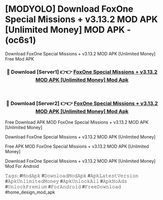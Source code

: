 # [MODYOLO] Download FoxOne Special Missions + v3.13.2 MOD APK [Unlimited Money] MOD APK - (oc6s1)
Download FoxOne Special Missions + v3.13.2 MOD APK [Unlimited Money] Free Mod APK

<div align="center">
<h3>🔴 Download [Server1] 👉👉 <a href="https://apk-comot.site?title=FoxOne_Special_Missions_+_v3.13.2_MOD_APK_[Unlimited_Money]">FoxOne Special Missions + v3.13.2 MOD APK [Unlimited Money] Mod Apk</a></h3><br>

<h3>🔴 Download [Server2] 👉👉 <a href="https://apk-comot.site?title=FoxOne_Special_Missions_+_v3.13.2_MOD_APK_[Unlimited_Money]">FoxOne Special Missions + v3.13.2 MOD APK [Unlimited Money] Mod Apk</a></h3>
</div>


Free Download APK MOD FoxOne Special Missions + v3.13.2 MOD APK [Unlimited Money]

Download FoxOne Special Missions + v3.13.2 MOD APK [Unlimited Money] 

Free APK MOD FoxOne Special Missions + v3.13.2 MOD APK [Unlimited Money] 

Download FoxOne Special Missions + v3.13.2 MOD APK [Unlimited Money] Mod For Android

𝚃𝚊𝚐𝚜: #𝙼𝚘𝚍𝙰𝚙𝚔 #𝙳𝚘𝚠𝚗𝚕𝚘𝚊𝚍𝙼𝚘𝚍𝙰𝚙𝚔 #𝙰𝚙𝚔𝙻𝚊𝚝𝚎𝚜𝚝𝚅𝚎𝚛𝚜𝚒𝚘𝚗 #𝙰𝚙𝚔𝚄𝚗𝚕𝚒𝚖𝚒𝚝𝚎𝚍𝙼𝚘𝚗𝚎𝚢 #𝙰𝚙𝚔𝚄𝚗𝚕𝚘𝚌𝚔𝙰𝚕𝚕 #𝙰𝚙𝚔𝙽𝚘𝙰𝚍𝚜 #𝚄𝚗𝚕𝚘𝚌𝚔𝙿𝚛𝚎𝚖𝚒𝚞𝚖 #𝙵𝚘𝚛𝙰𝚗𝚍𝚛𝚘𝚒𝚍 #𝙵𝚛𝚎𝚎𝙳𝚘𝚠𝚗𝚕𝚘𝚊𝚍 #home_design_mod_apk